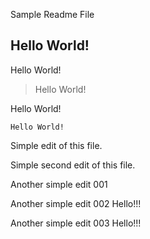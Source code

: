 Sample Readme File

## Hello World!

Hello World!

> Hello World!

Hello World!

```
Hello World!
```

Simple edit of this file.

Simple second edit of this file.

Another simple edit 001

Another simple edit 002 Hello!!!

Another simple edit 003 Hello!!!
